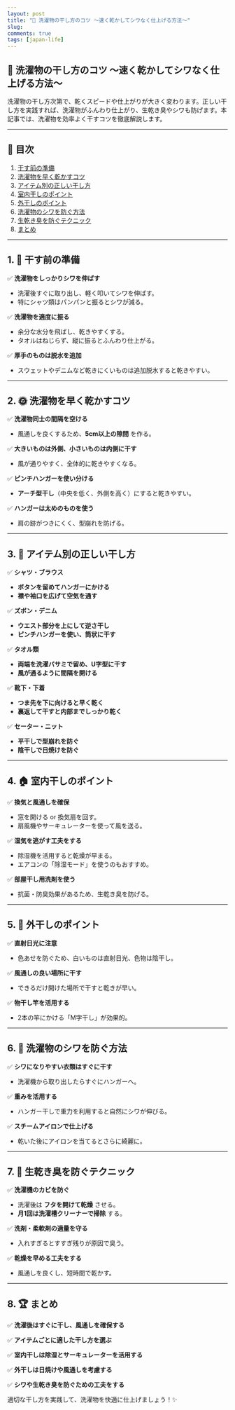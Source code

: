 ```yaml
---
layout: post
title: "👕 洗濯物の干し方のコツ ～速く乾かしてシワなく仕上げる方法～"
slug: 
comments: true
tags: [japan-life]
---
```


## 👕 洗濯物の干し方のコツ ～速く乾かしてシワなく仕上げる方法～

洗濯物の干し方次第で、乾くスピードや仕上がりが大きく変わります。正しい干し方を実践すれば、洗濯物がふんわり仕上がり、生乾き臭やシワも防げます。本記事では、洗濯物を効率よく干すコツを徹底解説します。

---

## 📌 目次

1. [干す前の準備](#1-干す前の準備)
2. [洗濯物を早く乾かすコツ](#2-洗濯物を早く乾かすコツ)
3. [アイテム別の正しい干し方](#3-アイテム別の正しい干し方)
4. [室内干しのポイント](#4-室内干しのポイント)
5. [外干しのポイント](#5-外干しのポイント)
6. [洗濯物のシワを防ぐ方法](#6-洗濯物のシワを防ぐ方法)
7. [生乾き臭を防ぐテクニック](#7-生乾き臭を防ぐテクニック)
8. [まとめ](#8-まとめ)

---

## 1. 🧺 干す前の準備

✅ **洗濯物をしっかりシワを伸ばす**
- 洗濯後すぐに取り出し、軽く叩いてシワを伸ばす。
- 特にシャツ類はパンパンと振るとシワが減る。

✅ **洗濯物を適度に振る**
- 余分な水分を飛ばし、乾きやすくする。
- タオルはねじらず、縦に振るとふんわり仕上がる。

✅ **厚手のものは脱水を追加**
- スウェットやデニムなど乾きにくいものは追加脱水すると乾きやすい。

---

## 2. 🌞 洗濯物を早く乾かすコツ

✅ **洗濯物同士の間隔を空ける**
- 風通しを良くするため、**5cm以上の隙間** を作る。

✅ **大きいものは外側、小さいものは内側に干す**
- 風が通りやすく、全体的に乾きやすくなる。

✅ **ピンチハンガーを使い分ける**
- **アーチ型干し**（中央を低く、外側を高く）にすると乾きやすい。

✅ **ハンガーは太めのものを使う**
- 肩の跡がつきにくく、型崩れを防げる。

---

## 3. 👚 アイテム別の正しい干し方

✅ **シャツ・ブラウス**
- **ボタンを留めてハンガーにかける**
- **襟や袖口を広げて空気を通す**

✅ **ズボン・デニム**
- **ウエスト部分を上にして逆さ干し**
- **ピンチハンガーを使い、筒状に干す**

✅ **タオル類**
- **両端を洗濯バサミで留め、U字型に干す**
- **風が通るように間隔を開ける**

✅ **靴下・下着**
- **つま先を下に向けると早く乾く**
- **裏返して干すと内部までしっかり乾く**

✅ **セーター・ニット**
- **平干しで型崩れを防ぐ**
- **陰干しで日焼けを防ぐ**

---

## 4. 🏠 室内干しのポイント

✅ **換気と風通しを確保**
- 窓を開ける or 換気扇を回す。
- 扇風機やサーキュレーターを使って風を送る。

✅ **湿気を逃がす工夫をする**
- 除湿機を活用すると乾燥が早まる。
- エアコンの「除湿モード」を使うのもおすすめ。

✅ **部屋干し用洗剤を使う**
- 抗菌・防臭効果があるため、生乾き臭を防げる。

---

## 5. 🌿 外干しのポイント

✅ **直射日光に注意**
- 色あせを防ぐため、白いものは直射日光、色物は陰干し。

✅ **風通しの良い場所に干す**
- できるだけ開けた場所で干すと乾きが早い。

✅ **物干し竿を活用する**
- 2本の竿にかける「M字干し」が効果的。

---

## 6. 👔 洗濯物のシワを防ぐ方法

✅ **シワになりやすい衣類はすぐに干す**
- 洗濯機から取り出したらすぐにハンガーへ。

✅ **重みを活用する**
- ハンガー干しで重力を利用すると自然にシワが伸びる。

✅ **スチームアイロンで仕上げる**
- 乾いた後にアイロンを当てるとさらに綺麗に。

---

## 7. 🦠 生乾き臭を防ぐテクニック

✅ **洗濯機のカビを防ぐ**
- 洗濯後は **フタを開けて乾燥** させる。
- **月1回は洗濯槽クリーナーで掃除** する。

✅ **洗剤・柔軟剤の適量を守る**
- 入れすぎるとすすぎ残りが原因で臭う。

✅ **乾燥を早める工夫をする**
- 風通しを良くし、短時間で乾かす。

---

## 8. 🏆 まとめ

✅ **洗濯後はすぐに干し、風通しを確保する**

✅ **アイテムごとに適した干し方を選ぶ**

✅ **室内干しは除湿とサーキュレーターを活用する**

✅ **外干しは日焼けや風通しを考慮する**

✅ **シワや生乾き臭を防ぐための工夫をする**

適切な干し方を実践して、洗濯物を快適に仕上げましょう！✨

